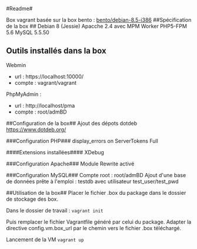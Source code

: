 #Readme#

Box vagrant basée sur la box bento : [bento/debian-8.5-i386](http://https://atlas.hashicorp.com/bento/boxes/debian-8.5-i386)
##Spécification de la box ##
Debian 8 (Jessie)
Apacche 2.4 avec MPM Worker
PHP5-FPM 5.6
MySQL 5.5.50

## Outils installés dans la box ##
Webmin 
- url : https://localhost:10000/
- compte : vagrant/vagrant

PhpMyAdmin :
- url : http://localhost/pma
- compte : root/admBD

##Configuration de la box##
Ajout des dépots dotdeb https://www.dotdeb.org/

###Configuration PHP###
display_errors on
ServerTokens Full

####Extensions installées####
XDebug

###Configuration Apache###
Module Rewrite activé

###Configuration MySQL###
Compte root : root/admBD
Ajout d'une base de données prête à l'emploi : testdb avec utilisateur test_user/test_pwd

##Utilisation de la box##
Placer le fichier .box du package dans le dossier de stockage des box.

Dans le dossier de travail :
`vagrant init`

Puis remplacer le fichier Vagrantfile généré par celui du package.
Adapter la directive config.vm.box_url par le chemin vers le fichier .box téléchargé.

Lancement de la VM 
`vagrant up`